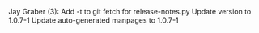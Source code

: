 Jay Graber (3):
      Add -t to git fetch for release-notes.py
      Update version to 1.0.7-1
      Update auto-generated manpages to 1.0.7-1
